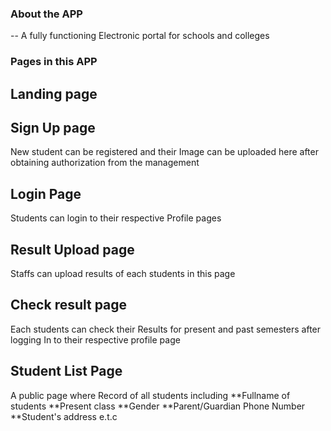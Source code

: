 ### About the APP
-- A fully functioning Electronic portal for schools and colleges 

### Pages in this APP

## Landing page

## Sign Up page 
New student can be registered and their Image can be uploaded here after obtaining authorization from the management

## Login Page 
 Students can login to their respective Profile pages 

## Result Upload page
Staffs can upload results of each students in this page

## Check result page 
Each students can check their Results for present and past semesters after logging In to their respective profile page

## Student List Page 
A public page where Record of all students including 
**Fullname of students
**Present class 
**Gender 
**Parent/Guardian Phone Number
**Student's address e.t.c
